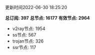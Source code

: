 更新时间2022-06-30 18:25:20

**总订阅: 397**
**总节点: 16177**
**有效节点: 2964**
- v2ray节点: 1954
- ss节点: 567
- trojan节点: 326
- ssr节点: 117
